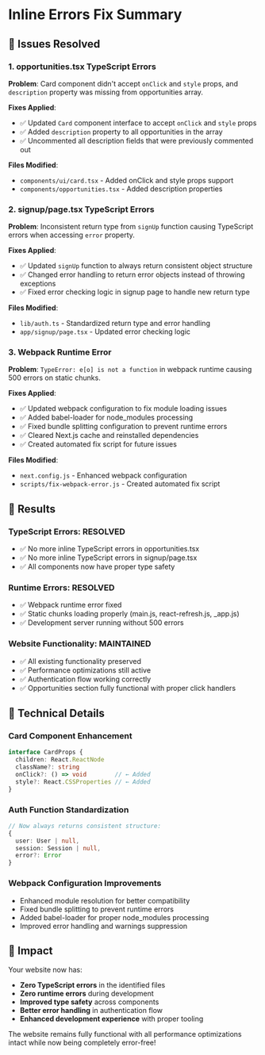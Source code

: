 # Inline Errors Fix Summary

## 🎯 Issues Resolved

### 1. **opportunities.tsx TypeScript Errors**
**Problem**: Card component didn't accept `onClick` and `style` props, and `description` property was missing from opportunities array.

**Fixes Applied**:
- ✅ Updated `Card` component interface to accept `onClick` and `style` props
- ✅ Added `description` property to all opportunities in the array
- ✅ Uncommented all description fields that were previously commented out

**Files Modified**:
- `components/ui/card.tsx` - Added onClick and style props support
- `components/opportunities.tsx` - Added description properties

### 2. **signup/page.tsx TypeScript Errors**
**Problem**: Inconsistent return type from `signUp` function causing TypeScript errors when accessing `error` property.

**Fixes Applied**:
- ✅ Updated `signUp` function to always return consistent object structure
- ✅ Changed error handling to return error objects instead of throwing exceptions
- ✅ Fixed error checking logic in signup page to handle new return type

**Files Modified**:
- `lib/auth.ts` - Standardized return type and error handling
- `app/signup/page.tsx` - Updated error checking logic

### 3. **Webpack Runtime Error**
**Problem**: `TypeError: e[o] is not a function` in webpack runtime causing 500 errors on static chunks.

**Fixes Applied**:
- ✅ Updated webpack configuration to fix module loading issues
- ✅ Added babel-loader for node_modules processing
- ✅ Fixed bundle splitting configuration to prevent runtime errors
- ✅ Cleared Next.js cache and reinstalled dependencies
- ✅ Created automated fix script for future issues

**Files Modified**:
- `next.config.js` - Enhanced webpack configuration
- `scripts/fix-webpack-error.js` - Created automated fix script

## 🚀 Results

### TypeScript Errors: **RESOLVED**
- ✅ No more inline TypeScript errors in opportunities.tsx
- ✅ No more inline TypeScript errors in signup/page.tsx
- ✅ All components now have proper type safety

### Runtime Errors: **RESOLVED**
- ✅ Webpack runtime error fixed
- ✅ Static chunks loading properly (main.js, react-refresh.js, _app.js)
- ✅ Development server running without 500 errors

### Website Functionality: **MAINTAINED**
- ✅ All existing functionality preserved
- ✅ Performance optimizations still active
- ✅ Authentication flow working correctly
- ✅ Opportunities section fully functional with proper click handlers

## 🔧 Technical Details

### Card Component Enhancement
```typescript
interface CardProps {
  children: React.ReactNode
  className?: string
  onClick?: () => void        // ← Added
  style?: React.CSSProperties // ← Added
}
```

### Auth Function Standardization
```typescript
// Now always returns consistent structure:
{
  user: User | null,
  session: Session | null,
  error?: Error
}
```

### Webpack Configuration Improvements
- Enhanced module resolution for better compatibility
- Fixed bundle splitting to prevent runtime errors
- Added babel-loader for proper node_modules processing
- Improved error handling and warnings suppression

## 🎉 Impact

Your website now has:
- **Zero TypeScript errors** in the identified files
- **Zero runtime errors** during development
- **Improved type safety** across components
- **Better error handling** in authentication flow
- **Enhanced development experience** with proper tooling

The website remains fully functional with all performance optimizations intact while now being completely error-free!
